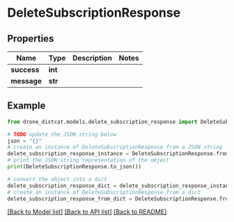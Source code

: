 # DeleteSubscriptionResponse


## Properties

Name | Type | Description | Notes
------------ | ------------- | ------------- | -------------
**success** | **int** |  | 
**message** | **str** |  | 

## Example

```python
from drone_distcat.models.delete_subscription_response import DeleteSubscriptionResponse

# TODO update the JSON string below
json = "{}"
# create an instance of DeleteSubscriptionResponse from a JSON string
delete_subscription_response_instance = DeleteSubscriptionResponse.from_json(json)
# print the JSON string representation of the object
print(DeleteSubscriptionResponse.to_json())

# convert the object into a dict
delete_subscription_response_dict = delete_subscription_response_instance.to_dict()
# create an instance of DeleteSubscriptionResponse from a dict
delete_subscription_response_from_dict = DeleteSubscriptionResponse.from_dict(delete_subscription_response_dict)
```
[[Back to Model list]](../README.md#documentation-for-models) [[Back to API list]](../README.md#documentation-for-api-endpoints) [[Back to README]](../README.md)


